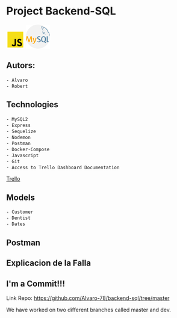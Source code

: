 # Project Backend-SQL

![JavaScript](./icons/js.png)
![MySQL](./icons/mysql.png)

## Autors:
    - Alvaro
    - Robert

## Technologies
    - MySQL2
    - Express
    - Sequelize
    - Nodemon
    - Postman
    - Docker-Compose
    - Javascript
    - Git
    - Access to Trello Dashboard Documentation
[Trello](#https://trello.com/b/neMBMHy8/project-sql)

## Models
	- Customer
	- Dentist
	- Dates

## Postman

## Explicacion de la Falla


## I'm a Commit!!!

Link Repo: https://github.com/Alvaro-78/backend-sql/tree/master

We have worked on two different branches called master and dev.


 
 